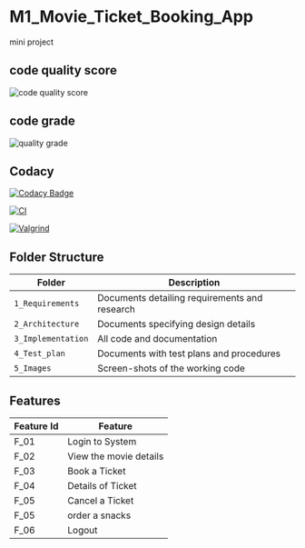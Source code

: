 # M1_Movie_Ticket_Booking_App
mini project




## code quality score

![code quality score](https://api.codiga.io/project/31219/score/svg)

## code grade

![quality grade](https://api.codiga.io/project/31219/status/svg)

## Codacy 

[![Codacy Badge](https://app.codacy.com/project/badge/Grade/2a0c903ed9404a099841687c19519676)](https://www.codacy.com/gh/prasanabala27/M1_Movie_Ticket_Booking_App/dashboard?utm_source=github.com&amp;utm_medium=referral&amp;utm_content=prasanabala27/M1_Movie_Ticket_Booking_App&amp;utm_campaign=Badge_Grade)


[![CI](https://github.com/prasanabala27/M1_Movie_Ticket_Booking_App/actions/workflows/built.yml/badge.svg)](https://github.com/prasanabala27/M1_Movie_Ticket_Booking_App/actions/workflows/built.yml)

[![Valgrind](https://github.com/prasanabala27/M1_Movie_Ticket_Booking_App/actions/workflows/codequality.yml/badge.svg)](https://github.com/prasanabala27/M1_Movie_Ticket_Booking_App/actions/workflows/codequality.yml)
## Folder Structure
Folder             | Description
-------------------| -----------------------------------------
`1_Requirements`   | Documents detailing requirements and research
`2_Architecture`   | Documents specifying design details
`3_Implementation` | All code and documentation
`4_Test_plan`      | Documents with test plans and procedures
`5_Images`         | Screen-shots of the working code
##  Features
| Feature Id | Feature |
| -----------|---------|
|F_01| Login to System | |
|F_02|View the movie details |
|F_03| Book a Ticket |
|F_04| Details of Ticket |
|F_05| Cancel a Ticket |
|F_05| order a snacks |
|F_06| Logout |


